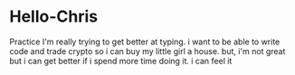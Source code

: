 # Hello-Chris
Practice
I'm really trying to get better at typing.
i want to be able to write code and trade crypto so i can buy my little girl a house.
but, i'm not great but i can get better if i spend more time doing it.
i can feel it
